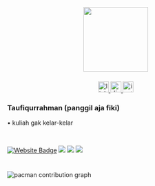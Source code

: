 <div align="center">
  <img height="150" src="https://media2.giphy.com/media/v1.Y2lkPTc5MGI3NjExamUyN2dhbXQ2eGtscnB4MHQ5aTc4bzNweGRhdDBwa3ozc2p5ODJhNiZlcD12MV9pbnRlcm5hbF9naWZfYnlfaWQmY3Q9Zw/mCRJDo24UvJMA/giphy.gif"  />
</div>

###

<div align="center">
  <a href="www.linkedin.com/in/taufiqurrahman-fiki-583338188" target="_blank">
    <img src="https://img.shields.io/static/v1?message=LinkedIn&logo=linkedin&label=&color=0077B5&logoColor=white&labelColor=&style=for-the-badge" height="25" alt="linkedin logo"  />
  </a>
  <a href="kiifiki" target="_blank">
    <img src="https://img.shields.io/static/v1?message=Discord&logo=discord&label=&color=7289DA&logoColor=white&labelColor=&style=for-the-badge" height="25" alt="discord logo"  />
  </a>
  <a href="https://www.instagram.com/callmefiki/?next=%2F" target="_blank">
    <img src="https://img.shields.io/static/v1?message=Instagram&logo=instagram&label=&color=E4405F&logoColor=white&labelColor=&style=for-the-badge" height="25" alt="instagram logo"  />
  </a>
</div>

###

### **Taufiqurrahman (panggil aja fiki)** 

• kuliah gak kelar-kelar

<br />

[![Website Badge](https://img.shields.io/badge/kiifiki.netlify.app/-fff?style=flat&logo=Google-Chrome&logoColor=333&link=https://kiifiki.netlify.app)](https://kiifiki.netlify.app)
[![](https://img.shields.io/github/followers/codenamekii?label=GitHub%20Followers)](https://github.com/codenamekii)
[![](https://komarev.com/ghpvc/?username=codenamekii45&color=red&label=Profile%20Views)](https://github.com/codenamekii/codenamekii)
[![](https://img.shields.io/static/v1?label=Sponsor&message=%E2%9D%A4&logo=GitHub&color=%23fe8e86)](https://github.com/sponsors/codenamekii)

###

<br clear="both">

<picture>
  <source media="(prefers-color-scheme: dark)" srcset="https://raw.githubusercontent.com/codenamekii/codenamekii/output/pacman-contribution-graph-dark.svg">
  <source media="(prefers-color-scheme: light)" srcset="https://raw.githubusercontent.com/codenamekii/codenamekii/output/pacman-contribution-graph.svg">
  <img alt="pacman contribution graph" src="https://raw.githubusercontent.com/codenamekii/codenamekii/output/pacman-contribution-graph.svg">
</picture>
